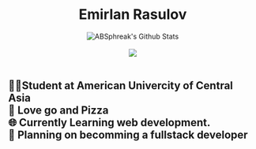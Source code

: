 <div align="center">
  <h1> Emirlan Rasulov </h1>
</div>

<!---
rasulov-emirlan/rasulov-emirlan is a ✨ special ✨ repository because its `README.md` (this file) appears on your GitHub profile.
You can click the Preview link to take a look at your changes.
--->

<div align="center">
  <img align="center" src="https://github-readme-stats.vercel.app/api?username=rasulov-emirlan&include_all_commits=true&count_private=true&show_icons=true&line_height=20&title_color=7A7ADB&icon_color=2234AE&text_color=D3D3D3&bg_color=0,000000,130F40" alt="ABSphreak's Github Stats">
</div>

<br/>

<div align="center">
<img align="center" src="https://github-readme-stats.vercel.app/api/top-langs/?username=rasulov-emirlan&layout=compact&theme=tokyonight" />
</div>

<br/>
<h2> 🧑‍🎓Student at American Univercity of Central Asia <br/>
🍕 Love go and Pizza <br/>
🌐 Currently Learning web development. <br/>
🧠 Planning on becomming a fullstack developer
</h2>
